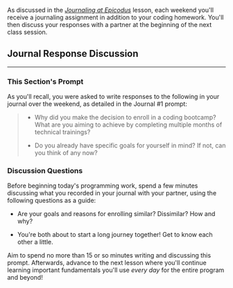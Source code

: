 As discussed in the _[Journaling at Epicodus](/introduction-to-programming/git-html-and-css-part-2/homework-journaling-at-epicodus)_ lesson, each weekend you'll receive a journaling assignment in addition to your coding homework. You'll then discuss your responses with a partner at the beginning of the next class session.

## Journal Response Discussion
---

### This Section's Prompt

As you'll recall, you were asked to write responses to the following in your journal over the weekend, as detailed in the Journal #1 prompt:

> * Why did you make the decision to enroll in a coding bootcamp? What are you aiming to achieve by completing multiple months of technical trainings?
>
> * Do you already have specific goals for yourself in mind? If not, can you think of any now?

### Discussion Questions

Before beginning today's programming work, spend a few minutes discussing what you recorded in your journal with your partner, using the following questions as a guide:

* Are your goals and reasons for enrolling similar? Dissimilar? How and why?

* You're both about to start a long journey together! Get to know each other a little.

Aim to spend no more than 15 or so minutes writing and discussing this prompt. Afterwards, advance to the next lesson where you'll continue learning important fundamentals you'll use _every day_ for the entire program and beyond!